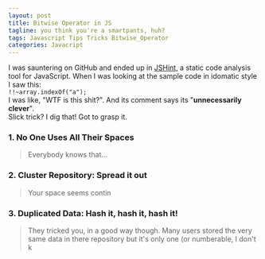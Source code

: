 ```yaml
---
layout: post
title: Bitwise Operator in JS
tagline: you think you're a smartpants, huh?
tags: Javascript Tips Tricks Bitwise_Operator
categories: Javacript
---
```


I was sauntering on GitHub and ended up in [JSHint](https://github.com/rwaldron/idiomatic.js/), a static code analysis tool for JavaScript. When I was looking at the sample code in idomatic style I saw this:     
`!!~array.indexOf("a");`    
I was like, "WTF is this shit?". And its comment says its "__unnecessarily clever__".    
Slick trick? I dig that! Got to grasp it.    

### 1. No One Uses All Their Spaces    
> Everybody knows that...
   
### 2. Cluster Repository: Spread it out      
> Your space seems contin
   
### 3. Duplicated Data: Hash it, hash it, hash it!      
> They tricked you, in a good way though. Many users stored the very same data in there repository but it's only one (or numberable, I don't k
